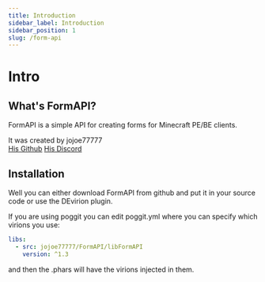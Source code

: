 ```yaml
---
title: Introduction
sidebar_label: Introduction
sidebar_position: 1
slug: /form-api
---
```


# Intro

## What's FormAPI?

FormAPI is a simple API for creating forms for Minecraft PE/BE clients.  

It was created by jojoe77777  
[His Github](https://github.com/jojoe77777/FormAPI)
[His Discord](https://discord.gg/MzKQpWZ) 

## Installation

Well you can either download FormAPI from github and put it in your source code or use the DEvirion plugin.

If you are using poggit you can edit poggit.yml where you can specify which virions you use:

```yml
libs:
  - src: jojoe77777/FormAPI/libFormAPI
    version: ^1.3
```

and then the .phars will have the virions injected in them.
